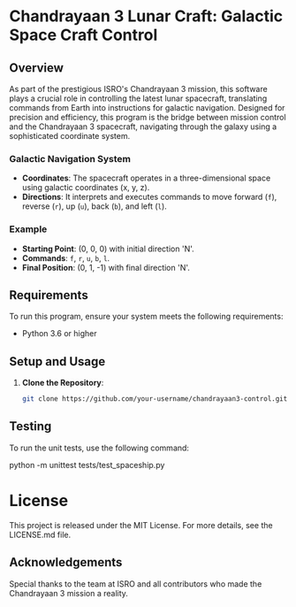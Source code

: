 # Chandrayaan 3 Lunar Craft: Galactic Space Craft Control

## Overview
As part of the prestigious ISRO's Chandrayaan 3 mission, this software plays a crucial role in controlling the latest lunar spacecraft, translating commands from Earth into instructions for galactic navigation. Designed for precision and efficiency, this program is the bridge between mission control and the Chandrayaan 3 spacecraft, navigating through the galaxy using a sophisticated coordinate system.

### Galactic Navigation System
- **Coordinates**: The spacecraft operates in a three-dimensional space using galactic coordinates (x, y, z).
- **Directions**: It interprets and executes commands to move forward (`f`), reverse (`r`), up (`u`), back (`b`), and left (`l`).

### Example
- **Starting Point**: (0, 0, 0) with initial direction 'N'.
- **Commands**: `f`, `r`, `u`, `b`, `l`.
- **Final Position**: (0, 1, -1) with final direction 'N'.

## Requirements
To run this program, ensure your system meets the following requirements:
- Python 3.6 or higher

## Setup and Usage
1. **Clone the Repository**:
   ```bash
   git clone https://github.com/your-username/chandrayaan3-control.git

## Testing

To run the unit tests, use the following command:

python -m unittest tests/test_spaceship.py

# License 

This project is released under the MIT License. For more details, see the LICENSE.md file.

## Acknowledgements
Special thanks to the team at ISRO and all contributors who made the Chandrayaan 3 mission a reality.
